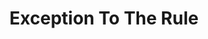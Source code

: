 ---
title: Exception To The Rule
poster: /assets/uploads/exception-to-the-rule.jpg
header: /assets/uploads/exception-header.jpg
description: >-
  Playwright Dave Harris’s New York debut crackles with humor and
  suspense—confronting the tactics for surviving institutions that were not
  built for you. 
theater: Black Box Theatre
preview: '2020-04-30'
opening: '2020-04-30'
closing: '2020-06-28'
tonyaward: false
criticspick: false
website: >-
  https://www.roundabouttheatre.org/get-tickets/2019-2020-season/exception-to-the-rule/
tickets:
  - highlight: false
    info: >-
      https://www.roundabouttheatre.org/get-tickets/2019-2020-season/exception-to-the-rule/
    title: $10 Access
    type: access
---